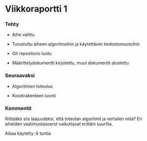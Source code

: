 # Viikkoraportti 1

### Tehty

* Aihe valittu

* Tutustuttu aiheen algoritmeihin ja käytettäviin tiedostomuotoihin

* Git repositorio luotu

* Määrittelydokumentti kirjoitettu, muut dokumentit alustettu

### Seuraavaksi

* Algoritmien toteutus

* Koodirakenteen luonti

### Kommentit

Riittääkö siis laajuudeksi, että toteutan algoritmit ja vertailen niitä? Eri aiheiden vaatimustasoerot vaikuttavat erittäin suurilta.

Aikaa käytetty: 6 tuntia
